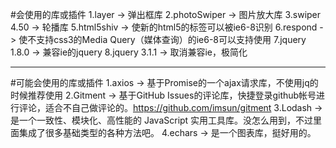 #会使用的库或插件
1.layer -> 弹出框库
2.photoSwiper -> 图片放大库
3.swiper 4.50 -> 轮播库
5.html5shiv -> 使新的html5的标签可以被ie6-8识别
6.respond -> 使不支持css3的Media Query（媒体查询）的ie6-8可以支持使用
7.jquery 1.8.0 -> 兼容ie的jquery
8.jquery 3.1.1 -> 取消兼容ie，极简化

---

#可能会使用的库或插件
1.axios -> 基于Promise的一个ajax请求库，不使用jq的时候推荐使用
2.Gitment -> 基于GitHub Issues的评论库，快捷登录github帐号进行评论，适合不自己做评论的。https://github.com/imsun/gitment
3.Lodash -> 是一个一致性、模块化、高性能的 JavaScript 实用工具库。没怎么用到，不过里面集成了很多基础类型的各种方法吧。
4.echars -> 是一个图表库，挺好用的。